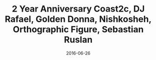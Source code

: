 ---
title: 2 Year Anniversary Coast2c, DJ Rafael, Golden Donna, Nishkosheh, Orthographic Figure, Sebastian Ruslan
date: 2016-06-26
---